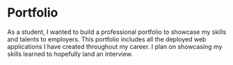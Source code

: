 # Portfolio
As a student, I wanted to build a professional portfolio to showcase my skills and talents to employers. This portfolio includes all the deployed web applications I have created throughout my career. I plan on showcasing my skills learned to hopefully land an interview.
